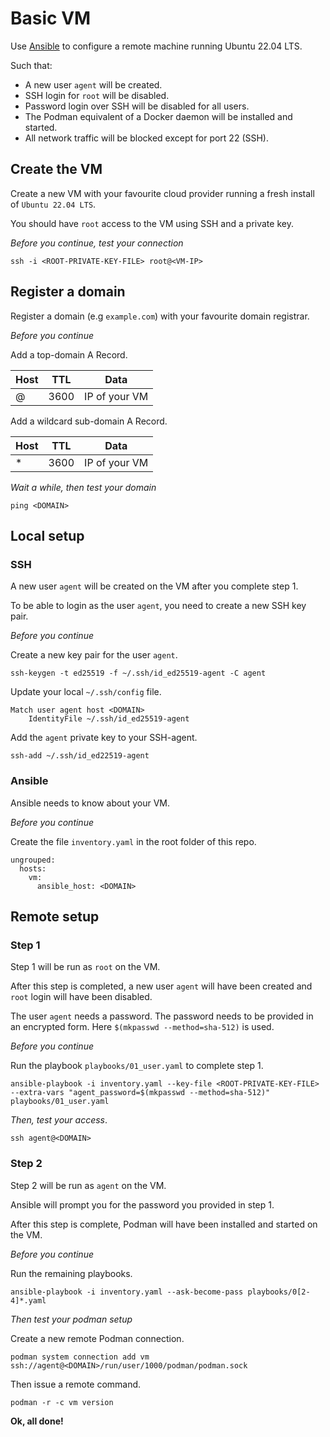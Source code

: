 # Basic VM

Use [Ansible](https://docs.ansible.com/ansible/latest/index.html) to configure a remote machine running Ubuntu 22.04 LTS.

Such that:

- A new user `agent` will be created.
- SSH login for `root` will be disabled.
- Password login over SSH will be disabled for all users. 
- The Podman equivalent of a Docker daemon will be installed and started.
- All network traffic will be blocked except for port 22 (SSH).

## Create the VM

Create a new VM with your favourite cloud provider running a fresh install of `Ubuntu 22.04 LTS`.

You should have `root` access to the VM using SSH and a private key.

*Before you continue, test your connection*

```
ssh -i <ROOT-PRIVATE-KEY-FILE> root@<VM-IP> 
```

## Register a domain

Register a domain (e.g `example.com`) with your favourite domain registrar.

*Before you continue*

Add a top-domain A Record.

| Host  | TTL  | Data          |
|-------|------|---------------|
| @     | 3600 | IP of your VM |

Add a wildcard sub-domain A Record.

| Host  | TTL  | Data          |
|-------|------|---------------|
| *     | 3600 | IP of your VM |

*Wait a while, then test your domain*

```
ping <DOMAIN>
```

## Local setup

### SSH

A new user `agent` will be created on the VM after you complete step 1.

To be able to login as the user `agent`, you need to create a new SSH key pair.

*Before you continue*

Create a new key pair for the user `agent`.

```
ssh-keygen -t ed25519 -f ~/.ssh/id_ed25519-agent -C agent
```

Update your local `~/.ssh/config` file.

```
Match user agent host <DOMAIN>
    IdentityFile ~/.ssh/id_ed25519-agent
```

Add the `agent` private key to your SSH-agent.

```
ssh-add ~/.ssh/id_ed22519-agent
```

### Ansible

Ansible needs to know about your VM.

*Before you continue*

Create the file `inventory.yaml` in the root folder of this repo.

```
ungrouped:
  hosts:
    vm:
      ansible_host: <DOMAIN>
```

## Remote setup

### Step 1

Step 1 will be run as `root` on the VM.

After this step is completed, a new user `agent` will have been created  and `root` login will have been disabled.

The user `agent` needs a password. The password needs to be provided in an encrypted form. Here `$(mkpasswd --method=sha-512)` is used.

*Before you continue*

Run the playbook `playbooks/01_user.yaml` to complete step 1. 

```
ansible-playbook -i inventory.yaml --key-file <ROOT-PRIVATE-KEY-FILE> --extra-vars "agent_password=$(mkpasswd --method=sha-512)" playbooks/01_user.yaml
```

*Then, test your access*.

```
ssh agent@<DOMAIN>
```

### Step 2

Step 2 will be run as `agent` on the VM.

Ansible will prompt you for the password you provided in step 1.

After this step is complete, Podman will have been installed and started on the VM.

*Before you continue*

Run the remaining playbooks.

```
ansible-playbook -i inventory.yaml --ask-become-pass playbooks/0[2-4]*.yaml
```

*Then test your podman setup*

Create a new remote Podman connection.

```
podman system connection add vm ssh://agent@<DOMAIN>/run/user/1000/podman/podman.sock
```

Then issue a remote command.

```
podman -r -c vm version
```

**Ok, all done!**
